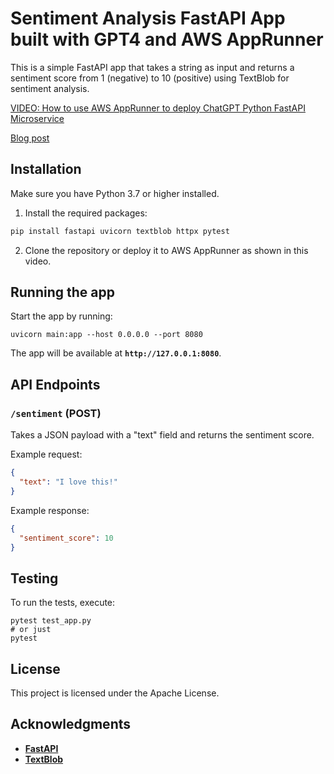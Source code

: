# Sentiment Analysis FastAPI App built with GPT4 and AWS AppRunner

This is a simple FastAPI app that takes a string as input and returns a sentiment score from 1 (negative) to 10 (positive) using TextBlob for sentiment analysis.

[VIDEO: How to use AWS AppRunner to deploy ChatGPT Python FastAPI Microservice](https://youtu.be/HtIdxjZFSGU?t=16)

[Blog post](https://annageller.com/blog/how-to-build-and-deploy-a-chatgpt-powered-sentiment-analysis-fastapi-microservice-to-aws)

## Installation

Make sure you have Python 3.7 or higher installed.

1. Install the required packages:

```bash
pip install fastapi uvicorn textblob httpx pytest
```

2. Clone the repository or deploy it to AWS AppRunner as shown in this video.


## **Running the app**

Start the app by running:

```
uvicorn main:app --host 0.0.0.0 --port 8080
```

The app will be available at **`http://127.0.0.1:8080`**.


## **API Endpoints**

### **`/sentiment` (POST)**

Takes a JSON payload with a "text" field and returns the sentiment score.

Example request:

```json
{
  "text": "I love this!"
}
```

Example response:

```json
{
  "sentiment_score": 10
}

```

## **Testing**

To run the tests, execute:

```
pytest test_app.py
# or just
pytest
```

## **License**

This project is licensed under the Apache License.

## **Acknowledgments**

- **[FastAPI](https://fastapi.tiangolo.com/)**
- **[TextBlob](https://textblob.readthedocs.io/)**

